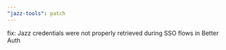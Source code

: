 ```yaml
---
"jazz-tools": patch
---
```


fix: Jazz credentials were not properly retrieved during SSO flows in Better Auth
